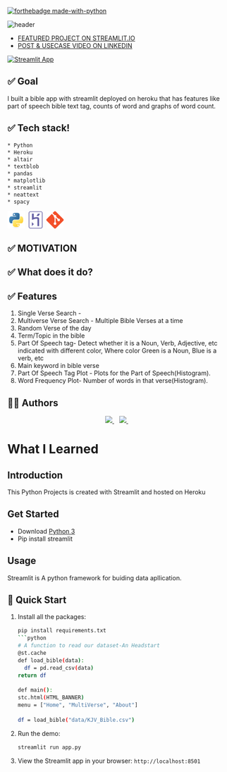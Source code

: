 
[![forthebadge made-with-python](http://ForTheBadge.com/images/badges/made-with-python.svg)](https://www.python.org/)

![header](https://capsule-render.vercel.app/api?type=wave&color=gradient&height=300&section=header&text=Nlp-Bible%20App&fontSize=90)


* [FEATURED PROJECT ON STREAMLIT.IO](https://www.linkedin.com/posts/gift-ojabu_streamlit-nlp-machinelearningsolutions-activity-6769922510034083840-zHUL) 
* [POST & USECASE VIDEO ON LINKEDIN](https://www.linkedin.com/posts/gift-ojabu_webappdevelopment-pythonprogramming-streamlit-activity-6764841612100046849-0Ok3)

  


[![Streamlit App](https://static.streamlit.io/badges/streamlit_badge_black_white.svg)](https://share.streamlit.io/gift-ojeabulu/streamlit-bible-app/main/app.py)






## ✅ Goal
I built a bible app with streamlit deployed on heroku that has features like part of speech bible text tag, counts of word and graphs of word count.


## ✅ Tech stack!
    * Python
    * Heroku
    * altair
    * textblob
    * pandas
    * matplotlib
    * streamlit
    * neattext
    * spacy
    
<code><img height="40" src="https://raw.githubusercontent.com/devicons/devicon/master/icons/python/python-original.svg" title="python"></code>
<code><img height="40" src="https://raw.githubusercontent.com/devicons/devicon/master/icons/heroku/heroku-original.svg" title="heroku"></code>
<code><img height="40" src="https://raw.githubusercontent.com/devicons/devicon/master/icons/git/git-original.svg" title="git"></code>



## ✅ MOTIVATION


## ✅ What does it do? 

## ✅ Features
1. Single Verse Search -
2. Multiverse Verse Search - Multiple Bible Verses at a time
3. Random Verse of the day
4. Term/Topic in the bible
5. Part Of Speech tag- Detect whether it is a Noun, Verb, Adjective, etc
indicated with different color, Where color Green is a Noun, Blue is a verb, etc
6. Main keyword in bible verse
7. Part Of Speech Tag Plot - Plots for the Part of Speech(Histogram).
8. Word Frequency Plot- Number of words in that verse(Histogram).


## 🙋‍♀️ Authors

<p align='center'>
<a href="mailto:giftoscart@gmail.com">
  <img src="https://img.shields.io/badge/email-%23D14836.svg?&style=for-the-badge&logo=gmail&logoColor=white" />
</a>&nbsp;&nbsp;
  <a href="https://www.linkedin.com/posts/gift-ojabu_webappdevelopment-pythonprogramming-streamlit-activity-6764841612100046849-0Ok3">
  <img src="https://img.shields.io/badge/linkedin-%230077B5.svg?&style=for-the-badge&logo=linkedin&logoColor=white" />
</a>&nbsp;&nbsp;


# What I Learned
<ul> 
</ul>




## Introduction

This Python Projects is created with Streamlit and hosted on Heroku 
## Get Started

- Download [Python 3](https://python.org/downloads)
- Pip install streamlit

## Usage

Streamlit is A python framework for buiding data apllication.









## 🚀 Quick Start

1. Install all the packages:
    ```bash
    pip install requirements.txt
    ```python
    # A function to read our dataset-An Headstart
   @st.cache
   def load_bible(data):
      df = pd.read_csv(data)
    return df
    
    def main():
    stc.html(HTML_BANNER)
    menu = ["Home", "MultiVerse", "About"]

    df = load_bible("data/KJV_Bible.csv")
      ```    
2.  Run the demo:
    ```bash
    streamlit run app.py
    ```
3.  View the Streamlit app in your browser: `http://localhost:8501`






